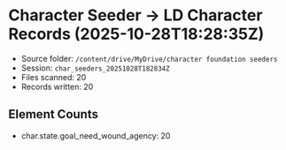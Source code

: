 # Character Seeder → LD Character Records (2025-10-28T18:28:35Z)
- Source folder: `/content/drive/MyDrive/character foundation seeders`
- Session: `char_seeders_20251028T182834Z`
- Files scanned: 20
- Records written: 20
## Element Counts
- char.state.goal_need_wound_agency: 20